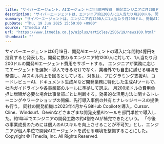 ```yaml
---
title: "サイバーエージェント、AIエージェントに年4億円投資　開発エンジニアに月200ドル支援　業務外でも試せる"
description: "サイバーエージェントは、エンジニア約1200人に1人当たり月200ドル、開発AIエージェント導入費用をサポートする。"
summary: "サイバーエージェントは、エンジニア約1200人に1人当たり月200ドル、開発AIエージェント導入費用をサポートする。"
pubDate: "Thu, 19 Jun 2025 15:59:00 +0900"
source: "ITmedia AI"
url: "https://www.itmedia.co.jp/aiplus/articles/2506/19/news100.html"
thumbnail: ""
---
```


サイバーエージェントは6月19日、開発AIエージェントの導入に年間約4億円を投資すると発表した。開発に携わるエンジニア約1200人に対して、1人当たり月200ドルの開発AIエージェント費用をサポートする。
エンジニアが業務に応じてエージェントを選択・導入できるだけでなく、業務外でも自由に試せる環境を整備し、AIスキル向上を図るとしている。
対象は、プログラミング支援AI、コードレビューAI、ドキュメント生成AIなど開発業務に特化した生成AIツールで、社内ガイドラインや各事業部のルールに準拠して選ぶ。
月200米ドルの費用負担に増額が必要な場合は事業部ごとに判断する。効果的な活用方法に関するトレーニングやワークショップの開催、先行導入事例の共有とナレッジベースの提供も行う。
同社の開発組織は2023年4月からGitHub Copilotを導入。Cursor、Cline、Windsurf、Devinなどさまざまな開発支援AIツールを部門単位で導入した。約1年半でエンジニアの開発工数の約4割をAIが補完できたという。
「今後の事業成長のためには個人のAIスキルを向上させることが不可欠」とし、エンジニアが個人単位で開発AIエージェントを試せる環境を整備することにした。
Copyright © ITmedia, Inc. All Rights Reserved.